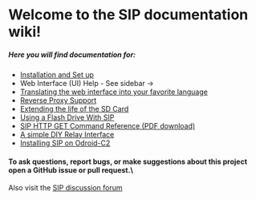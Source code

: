 # Welcome to the SIP documentation wiki!  

##### Here you will find documentation for:
- [Installation and Set up](Installation)
- Web Interface (UI) Help - See sidebar ->
- [Translating the web interface into your favorite language](Translation-doc)
- [Reverse Proxy Support](Reverse-proxy)
- [Extending the life of the SD Card](SD-card-life)
- [Using a Flash Drive With SIP](flashdrive)
- [SIP HTTP GET Command Reference (PDF download)](SIP_GET_commands.pdf)
- [A simple DIY Relay Interface](Relay-interface)
- [Installing SIP on Odroid-C2](Installation-(Odroid-C2))

#### To ask questions, report bugs, or make suggestions about this project open a GitHub issue or pull request.\
Also visit the [SIP discussion forum](http://nosack.com/sipforum)